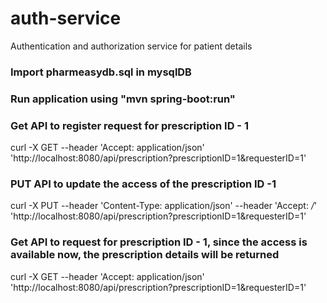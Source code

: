 # auth-service
Authentication and authorization service for patient details

### Import pharmeasydb.sql in mysqlDB

### Run application using "mvn spring-boot:run" 

### Get API to register request for prescription ID - 1
curl -X GET --header 'Accept: application/json' 'http://localhost:8080/api/prescription?prescriptionID=1&requesterID=1'

### PUT API to update the access of the prescription ID -1
curl -X PUT --header 'Content-Type: application/json' --header 'Accept: */*' 'http://localhost:8080/api/prescription?prescriptionID=1&requesterID=1'

### Get API to request for prescription ID - 1, since the access is available now, the prescription details will be returned
curl -X GET --header 'Accept: application/json' 'http://localhost:8080/api/prescription?prescriptionID=1&requesterID=1'
